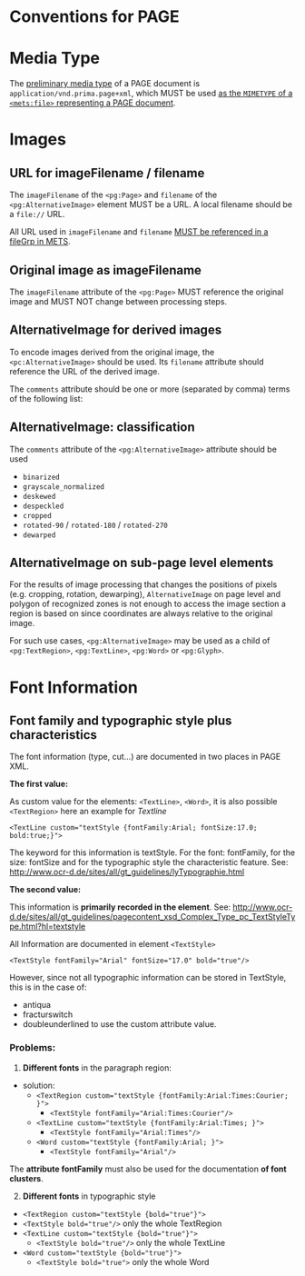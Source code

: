 # Conventions for PAGE

# Media Type

The [preliminary media type](https://github.com/OCR-D/spec/issues/33) of a PAGE
document is `application/vnd.prima.page+xml`, which MUST be used [as the `MIMETYPE` of a `<mets:file>`
representing a PAGE document](https://ocr-d.github.io/mets#media-type-for-page-xml).

# Images
## URL for imageFilename / filename

The `imageFilename` of the `<pg:Page>` and `filename` of the `<pg:AlternativeImage>` element MUST be a URL. A local filename should be a `file://` URL.

All URL used in `imageFilename` and `filename` [MUST be referenced in a fileGrp in METS](https://ocr-d.github.io/mets#if-in-page-then-in-mets).

## Original image as imageFilename

The `imageFilename` attribute of the `<pg:Page>` MUST reference the original image and MUST NOT change between processing steps.

## AlternativeImage for derived images

To encode images derived from the original image, the `<pc:AlternativeImage>` should be used. Its `filename` attribute should reference the URL of the derived image.

The `comments` attribute should be one or more (separated by comma) terms of the following list:

## AlternativeImage: classification

The `comments` attribute of the `<pg:AlternativeImage>` attribute should be used

  * `binarized`
  * `grayscale_normalized`
  * `deskewed`
  * `despeckled`
  * `cropped`
  * `rotated-90` / `rotated-180` / `rotated-270`
  * `dewarped`

## AlternativeImage on sub-page level elements

For the results of image processing that changes the positions of pixels (e.g. cropping, rotation, dewarping), `AlternativeImage` on page level and polygon of recognized zones is not enough to access the image section a region is based on since coordinates are always relative to the original image.

For such use cases, `<pg:AlternativeImage>` may be used as a child of `<pg:TextRegion>`, `<pg:TextLine>`, `<pg:Word>` or `<pg:Glyph>`.

# Font Information

## Font family and typographic style plus characteristics

The font information (type, cut...) are documented in two places in PAGE XML.

**The first value:**

As custom value for the elements: ``<TextLine>``, ``<Word>``, it is also possible  ``<TextRegion>``
here an example for *Textline*

```
<TextLine custom="textStyle {fontFamily:Arial; fontSize:17.0; bold:true;}">
```

The keyword for this information is textStyle. For the font: fontFamily, for the size: fontSize and for the typographic style the characteristic feature. 
See: http://www.ocr-d.de/sites/all/gt_guidelines/lyTypographie.html

**The second value:**

This information is **primarily recorded in the <TextStyle> element**. 
See: http://www.ocr-d.de/sites/all/gt_guidelines/pagecontent_xsd_Complex_Type_pc_TextStyleType.html?hl=textstyle

All Information are documented in element ``<TextStyle>``

```
<TextStyle fontFamily="Arial" fontSize="17.0" bold="true"/>
```


However, since not all typographic information can be stored in TextStyle, this is in the case of: 
- antiqua
- fracturswitch
- doubleunderlined
to use the custom attribute value.


### Problems:
1. **Different fonts** in the paragraph region:
- solution: 
    - ``<TextRegion custom="textStyle {fontFamily:Arial:Times:Courier; }">``
      -  ``<TextStyle fontFamily="Arial:Times:Courier"/>``
    - ``<TextLine custom="textStyle {fontFamily:Arial:Times; }">``
      -  ``<TextStyle fontFamily="Arial:Times"/>``
    - ``<Word custom="textStyle {fontFamily:Arial; }">``
      -  ``<TextStyle fontFamily="Arial"/>``

The **attribute fontFamily** must also be used for the documentation **of font clusters**.


2. **Different fonts** in typographic style 
  - ``<TextRegion custom="textStyle {bold="true"}">``
  -  ``<TextStyle bold="true"/>`` only the whole TextRegion
- ``<TextLine custom="textStyle {bold="true"}">``
  -  ``<TextStyle bold="true"/>`` only the whole TextLine
- ``<Word custom="textStyle {bold="true"}">``
  -  ``<TextStyle bold="true">`` only the whole Word